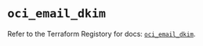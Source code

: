 # `oci_email_dkim`

Refer to the Terraform Registory for docs: [`oci_email_dkim`](https://registry.terraform.io/providers/oracle/oci/6.18.0/docs/resources/email_dkim).
